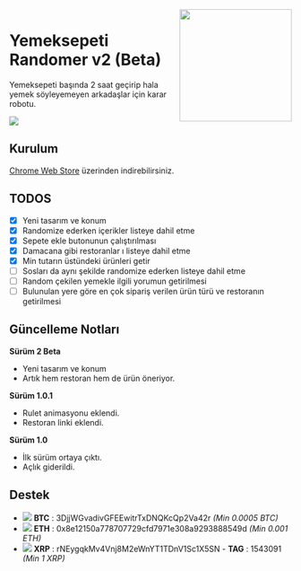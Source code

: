 
  
<img align="right" width="200" src="https://webrazzi.com/wp-content/uploads/2015/03/yemeksepeti-logo-335x385.jpg" />

# Yemeksepeti Randomer v2 (Beta)

Yemeksepeti başında 2 saat geçirip hala yemek söyleyemeyen arkadaşlar için karar robotu.

<img src="https://rizasabuncu.com/ysrandomer.png" />


## Kurulum

[Chrome Web Store](https://chrome.google.com/webstore/detail/yemeksepeti-randomer/igliafellpiefmfodeagieiloanlckoa) üzerinden indirebilirsiniz.

## TODOS 

- [x] Yeni tasarım ve konum
- [x] Randomize ederken içerikler listeye dahil etme
- [x] Sepete ekle butonunun çalıştırılması
- [x] Damacana gibi restoranlar ı listeye dahil etme
- [x] Min tutarın üstündeki ürünleri getir
- [ ] Sosları da aynı şekilde randomize ederken listeye dahil etme
- [ ] Random çekilen yemekle ilgili yorumun getirilmesi
- [ ] Bulunulan yere göre en çok sipariş verilen ürün türü ve restoranın getirilmesi

## Güncelleme Notları
**Sürüm 2 Beta**
- Yeni tasarım ve konum
- Artık hem restoran hem de ürün öneriyor.

**Sürüm 1.0.1**
- Rulet animasyonu eklendi.
- Restoran linki eklendi.

**Sürüm 1.0**
- İlk sürüm ortaya çıktı.
- Açlık giderildi.

## Destek
- <img src="https://images.coinviewer.io/currencies/16x16/bitcoin.png" />  **BTC** : 3DjjWGvadivGFEEwitrTxDNQKcQp2Va42r *(Min 0.0005 BTC)*
- <img src="https://images.coinviewer.io/currencies/16x16/ethereum.png" /> **ETH** : 0x8e12150a778707729cfd7971e308a9293888549d *(Min 0.001 ETH)*
- <img src="https://images.coinviewer.io/currencies/16x16/ripple.png" /> **XRP** : rNEygqkMv4Vnj8M2eWnYT1TDnV1Sc1X5SN   - **TAG** :  1543091 *(Min 1 XRP)*

